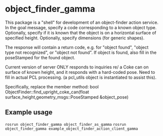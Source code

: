 # object_finder_gamma
This package is a "shell" for development of an object-finder action service.
In the goal message, specify a code corresponding to a known object type.
Optionally, specify if it is known that the object is on a horizontal surface of specified height.
Optionally, specify dimensions (for generic shapes).

The response will contain a return code, e.g. for "object found", "object type not recognized",
or "object not found".  If object is found, also fill in the poseStamped for the found object.

Current version of server ONLY responds to inquiries re/ a Coke can on surface of known height,
and it responds with a hard-coded pose.  Need to fill in actual PCL processing.
(a pcl_utils object is instantiated to assist this).

Specifically, replace the member method:
bool ObjectFinder::find_upright_coke_can(float surface_height,geometry_msgs::PoseStamped &object_pose)


## Example usage
`rosrun object_finder_gamma object_finder_as_gamma`
`rosrun object_finder_gamma example_object_finder_action_client_gamma`
    
